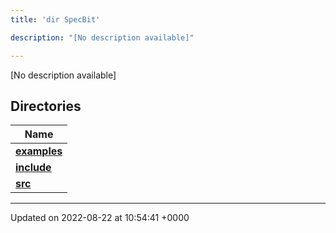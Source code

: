 ```yaml
---
title: 'dir SpecBit'

description: "[No description available]"

---
```







[No description available]

## Directories

| Name           |
| -------------- |
| **[examples](/documentation/code/gambit_2-2/files/dir_cc061c10d97e137342b37156734d49fa/#dir-examples)**  |
| **[include](/documentation/code/gambit_2-2/files/dir_3e780b8b8b0b785a128ffd7efbd03579/#dir-include)**  |
| **[src](/documentation/code/gambit_2-2/files/dir_5a8186266a909d0ed6ad73c54fa9897d/#dir-src)**  |






-------------------------------

Updated on 2022-08-22 at 10:54:41 +0000
